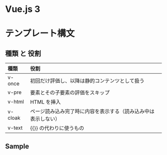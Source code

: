 # Vue.js 3

# テンプレート構文

## 種類 と 役割

| 種類    | 役割                                                           |
| :------ | :------------------------------------------------------------- |
| v-once  | 初回だけ評価し、以降は静的コンテンツとして扱う                 |
| v-pre   | 要素とその子要素の評価をスキップ                               |
| v-html  | HTML を挿入                                                    |
| v-cloak | ページ読み込み完了時に内容を表示する（読み込み中は表示しない） |
| v-text  | {{}} の代わりに使うもの                                        |

## Sample
